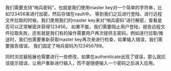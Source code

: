 我们需要支持“哨兵密码”，也就是我们使用master key对一个简单的字符串，比如123456来进行加密，然后存储在vault中。
等到我们之后进行登陆、进行远程文件拉取的时候，我们使用我们的master key来对“哨兵密码”进行解密，查看是否可以正常解密并获得123456。
如果不能，我们需要阻止用户登陆、报告远程文件拉取失败，还有就是我们有的操作需要用户再次提供主密码，例如进行拉取/推送时，我们也需要重新获取master key再次来进行检查，如果输入错误，我们需要报告错误。
我们固定了哨兵密码为123456789。

同时浏览器拓展也需要进行一些修改，如果在authenticate出现了错误，那么就应该提示错误，让用户重新进行输入，而不是随便输入一个密码之后进入应用。
